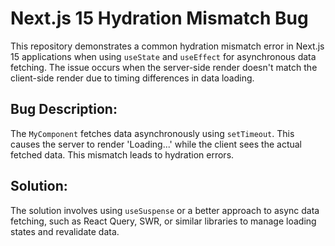 # Next.js 15 Hydration Mismatch Bug

This repository demonstrates a common hydration mismatch error in Next.js 15 applications when using `useState` and `useEffect` for asynchronous data fetching.  The issue occurs when the server-side render doesn't match the client-side render due to timing differences in data loading.

## Bug Description:
The `MyComponent` fetches data asynchronously using `setTimeout`. This causes the server to render 'Loading...' while the client sees the actual fetched data. This mismatch leads to hydration errors.

## Solution:
The solution involves using `useSuspense` or a better approach to async data fetching, such as React Query, SWR, or similar libraries to manage loading states and revalidate data.